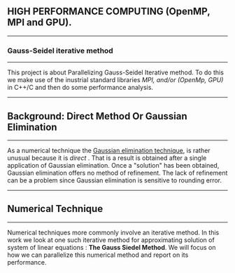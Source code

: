 
## HIGH PERFORMANCE COMPUTING (OpenMP, MPI and GPU).

---------------------------------------
###  Gauss-Seidel iterative method 
----------------------------------------
This project is about Parallelizing Gauss-Seidel Iterative method. To do this we make use of the inustrial standard libraries <i>  MPI,  and/or (OpenMp, GPU)</i> in C++/C  and  then do some performance analysis.

--------
## Background: Direct Method Or Gaussian Elimination
--------
As a numerical technique the [Gaussian elimination technique](https://en.wikipedia.org/wiki/Gaussian_elimination), is rather unusual because it is <i> direct </i>. That is a result is obtained after a single application of Gaussian elimination. Once a "solution" has been obtained, Gaussian elimination offers no method of refinement. The lack of refinement can be a problem since Gaussian elimination is sensitive to rounding error.

-----
## Numerical Technique
----

Numerical techniques more commonly involve an iterative method. In this work we look at one such iterative method for approximating solution of system of linear equations : <b> The Gauss Siedel Method</b>. We will focus on how we can parallelize  this numerical method and report on its performance.
